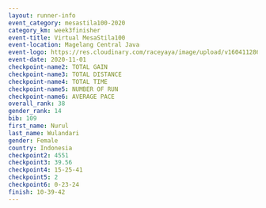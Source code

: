 ```yaml
--- 
layout: runner-info 
event_category: mesastila100-2020 
category_km: week3finisher 
event-title: Virtual MesaStila100  
event-location: Magelang Central Java 
event-logo: https://res.cloudinary.com/raceyaya/image/upload/v1604112863/3B3F7463-9336-4572-9F07-069DCA7D2527_ndaoxk.jpg 
event-date: 2020-11-01 
checkpoint-name2: TOTAL GAIN 
checkpoint-name3: TOTAL DISTANCE 
checkpoint-name4: TOTAL TIME 
checkpoint-name5: NUMBER OF RUN 
checkpoint-name6: AVERAGE PACE 
overall_rank: 38
gender_rank: 14
bib: 109
first_name: Nurul
last_name: Wulandari
gender: Female
country: Indonesia
checkpoint2: 4551
checkpoint3: 39.56
checkpoint4: 15-25-41
checkpoint5: 2
checkpoint6: 0-23-24
finish: 10-39-42
--- 
```

